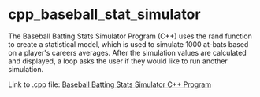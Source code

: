 # cpp_baseball_stat_simulator
The Baseball Batting Stats Simulator Program (C++) uses the rand function to create a statistical model, which is used to simulate 1000 at-bats based on a player's careers averages. After the simulation values are calculated and displayed, a loop asks the user if they would like to run another simulation.

Link to .cpp file: <a href="https://github.com/ffm5113/cpp_baseball_bat_stats_simulator/blob/main/BaseballBattingStatsSim.cpp">Baseball Batting Stats Simulator C++ Program</a>
